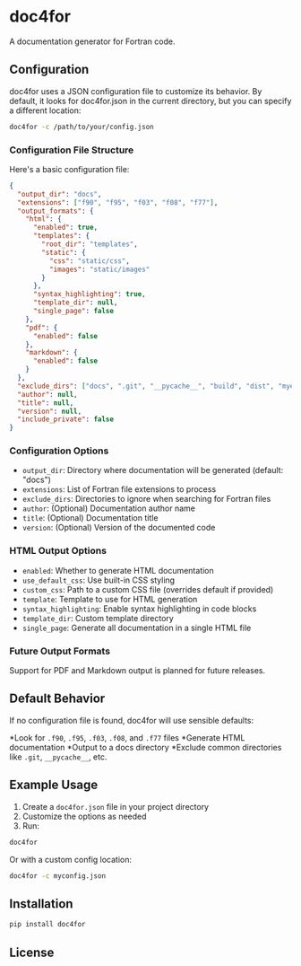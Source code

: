 # doc4for
A documentation generator for Fortran code.

## Configuration
doc4for uses a JSON configuration file to customize its behavior. By default, it looks for doc4for.json in the current directory, but you can specify a different location:

```bash
doc4for -c /path/to/your/config.json
```
### Configuration File Structure
Here's a basic configuration file:

```json
{
  "output_dir": "docs",
  "extensions": ["f90", "f95", "f03", "f08", "f77"],
  "output_formats": {
    "html": {
      "enabled": true,
      "templates": {
        "root_dir": "templates",
        "static": {
          "css": "static/css",
          "images": "static/images"
        }
      },
      "syntax_highlighting": true,
      "template_dir": null,
      "single_page": false
    },
    "pdf": {
      "enabled": false
    },
    "markdown": {
      "enabled": false
    }
  },
  "exclude_dirs": ["docs", ".git", "__pycache__", "build", "dist", "myenv"],
  "author": null,
  "title": null,
  "version": null,
  "include_private": false
}
```

### Configuration Options
* `output_dir`: Directory where documentation will be generated (default: "docs")
* `extensions`: List of Fortran file extensions to process
* `exclude_dirs`: Directories to ignore when searching for Fortran files
* `author`: (Optional) Documentation author name
* `title`: (Optional) Documentation title
* `version`: (Optional) Version of the documented code

### HTML Output Options
* `enabled`: Whether to generate HTML documentation
* `use_default_css`: Use built-in CSS styling
* `custom_css`: Path to a custom CSS file (overrides default if provided)
* `template`: Template to use for HTML generation
* `syntax_highlighting`: Enable syntax highlighting in code blocks
* `template_dir`: Custom template directory
* `single_page`: Generate all documentation in a single HTML file

### Future Output Formats
Support for PDF and Markdown output is planned for future releases.

## Default Behavior
If no configuration file is found, doc4for will use sensible defaults:

*Look for `.f90`, `.f95`, `.f03`, `.f08`, and `.f77` files
*Generate HTML documentation
*Output to a docs directory
*Exclude common directories like `.git`, `__pycache__`, etc.

## Example Usage
1. Create a `doc4for.json` file in your project directory
2. Customize the options as needed
3. Run:
```bash
doc4for
```
Or with a custom config location:
```bash
doc4for -c myconfig.json
```
## Installation
```bash
pip install doc4for
```
## License
